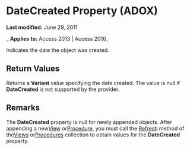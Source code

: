 
# DateCreated Property (ADOX)

 **Last modified:** June 29, 2011

 _ **Applies to:** Access 2013 | Access 2016_



Indicates the date the object was created.

## Return Values

Returns a  **Variant** value specifying the date created. The value is null if **DateCreated** is not supported by the provider.


## Remarks

The  **DateCreated** property is null for newly appended objects. After appending a new[View](3b2e9972-8a0d-eaa3-1c93-ae0665a47f02.md) or[Procedure](d5fcf0fe-f59f-e114-dc11-515f11c2a2c1.md), you must call the [Refresh](f1c8829f-9c7d-12b6-7470-727ff38d663e.md) method of the[Views](8d0f9517-4be1-be9c-d4cd-6d50cd5a8983.md) or[Procedures](e1ca53ad-1213-b514-e015-e18c2ab15e23.md) collection to obtain values for the **DateCreated** property.

